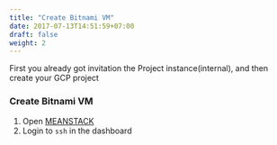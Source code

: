 ```yaml
---
title: "Create Bitnami VM"
date: 2017-07-13T14:51:59+07:00
draft: false
weight: 2
---
```


First you already got invitation the Project instance(internal), and then create your GCP project

### Create Bitnami VM

1. Open [MEANSTACK](https://google.bitnami.com/launch/meanstack)
1. Login to `ssh` in the dashboard
